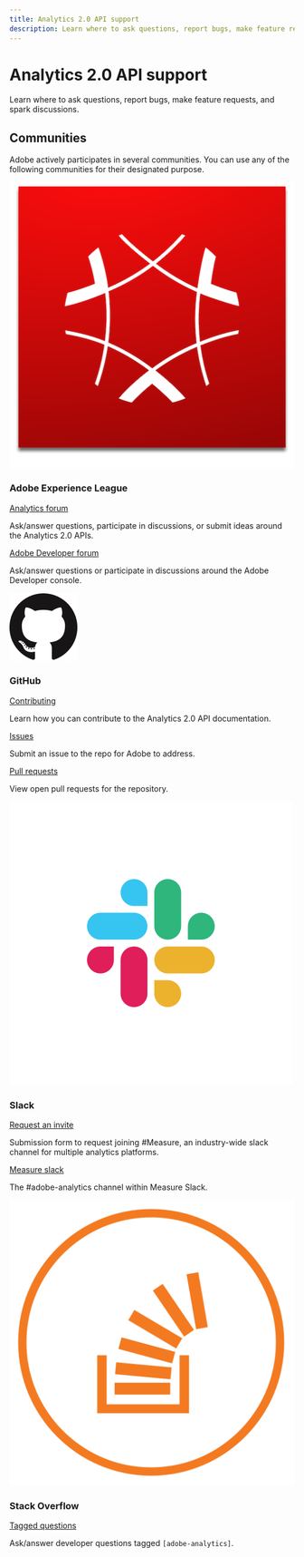 ```yaml
---
title: Analytics 2.0 API support
description: Learn where to ask questions, report bugs, make feature requests, and spark discussions. 
---
```


<Hero slots="heading, text" background="rgb(19, 93, 183)"/>

# Analytics 2.0 API support

Learn where to ask questions, report bugs, make feature requests, and spark discussions.

## Communities

Adobe actively participates in several communities. You can use any of the following communities for their designated purpose.

<DiscoverBlock slots="image, heading, link, text" width="25%"/>

![Adobe Experience Cloud](./images/experience_cloud.png)

### Adobe Experience League

[Analytics forum](https://experienceleaguecommunities.adobe.com/t5/adobe-analytics/ct-p/adobe-analytics-community)

Ask/answer questions, participate in discussions, or submit ideas around the Analytics 2.0 APIs.

<DiscoverBlock slots="link, text" width="25%"/>

[Adobe Developer forum](https://experienceleaguecommunities.adobe.com/t5/adobe-i-o-console/ct-p/adobe-io-console)

Ask/answer questions or participate in discussions around the Adobe Developer console.

<DiscoverBlock slots="image, heading, link, text" width="25%"/>

![GitHub](./images/github.png)

### GitHub

[Contributing](https://github.com/AdobeDocs/analytics-2.0-apis/blob/main/.github/CONTRIBUTING.md)

Learn how you can contribute to the Analytics 2.0 API documentation.

<DiscoverBlock slots="link, text" width="25%"/>

[Issues](https://github.com/AdobeDocs/analytics-2.0-apis/issues)

Submit an issue to the repo for Adobe to address.

<DiscoverBlock slots="link, text" width="25%"/>

[Pull requests](https://github.com/AdobeDocs/analytics-2.0apis/pulls)

View open pull requests for the repository.

<DiscoverBlock slots="image, heading, link, text" width="25%"/>

![Slack](./images/slack.png)

### Slack

[Request an invite](https://join.measure.chat)

Submission form to request joining #Measure, an industry-wide slack channel for multiple analytics platforms.

<DiscoverBlock slots="link, text" width="25%"/>

[Measure slack](https://measure.slack.com/messages/adobe-analytics)

The #adobe-analytics channel within Measure Slack.

<DiscoverBlock slots="image, heading, link, text" width="25%"/>

![Stack Overflow](./images/stack-overflow.png)

### Stack Overflow

[Tagged questions](https://stackoverflow.com/questions/tagged/adobe-analytics)

Ask/answer developer questions tagged `[adobe-analytics]`.
